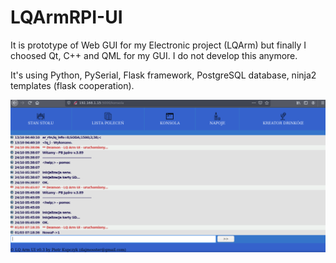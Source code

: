 # LQArmRPI-UI
It is prototype of Web GUI for my Electronic project (LQArm) but finally I choosed Qt, C++ and QML for my GUI.
 I do not develop this anymore. 

It's using Python, PySerial, Flask framework, PostgreSQL database, ninja2 templates (flask cooperation).

![Screenshot](screen.png)


